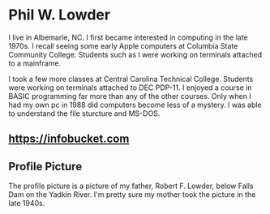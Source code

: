 # Phil W. Lowder

I live in Albemarle, NC. I first became interested in computing in the late 1970s.
I recall seeing some early Apple computers at Columbia State Community College.
Students such as I were working on terminals attached to a mainframe.

I took a few more classes at Central Carolina Technical College.
Students were working on terminals attached to DEC PDP-11. I enjoyed a course in BASIC programming
far more than any of the other courses. Only when I had my own pc in 1988 did computers become less of a mystery.
I was able to understand the file sturcture and MS-DOS. 

## https://infobucket.com


## Profile Picture

The profile picture is a picture of my father, Robert F. Lowder, below Falls Dam on the Yadkin River. I'm pretty sure my mother took the picture
in the late 1940s. 

<!---
philwlowder/philwlowder is a ✨ special ✨ repository because its `README.md` (this file) appears on your GitHub profile.
You can click the Preview link to take a look at your changes.
--->
